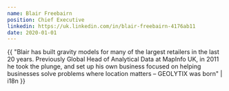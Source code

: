```yaml
---
name: Blair Freebairn
position: Chief Executive
linkedin: https://uk.linkedin.com/in/blair-freebairn-4176ab11
date: 2020-01-01
---
```


{{ "Blair has built gravity models for many of the largest retailers in the last 20 years. Previously Global Head of Analytical Data at MapInfo UK, in 2011 he took the plunge, and set up his own business focused on helping businesses solve problems where location matters – GEOLYTIX was born" | i18n }}

